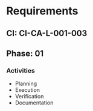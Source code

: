 # Requirements

## CI: CI-CA-L-001-003
## Phase: 01

### Activities
- Planning
- Execution
- Verification
- Documentation
